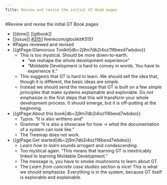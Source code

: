 ---Title: Review and revise the initial GT Book pages---#Review and revise the initial GT Book pages- [[done]] [[gtbook]]- [[issue]] [#3151](https://github.com/feenkcom/gtoolkit/issues/3151)  feenkcom/gtoolkit#3151- #Pages reviewed and revised- {{gtPage:Glamorous Toolkit|db=2j9m7db2i4oz116bexd7wbdxo}}    - This is too mystical. Should be more down-to-earth.        - “we reshape the whole development experience”        - “Moldable Development is hard to convey in words. You have to experience it.”    - This suggests that GT is hard to learn. We should sell the idea that, though it is different, the basic ideas are *simple*.    - Instead we should send the message that GT is built on a few *simple* principles that make systems explainable and explorable. Do *not* emphasize in the first steps that this will transform your whole development process. It should emerge, but it is off-putting at the beginning.- {{gtPage:About this book|db=2j9m7db2i4oz116bexd7wbdxo}}    - Typos. “It is also writteno and”    - Grammar “it is also a showcase for how *-> what* the documentation of a system can look like.”    - The Treemap does not work.- {{gtPage:Get started|db=2j9m7db2i4oz116bexd7wbdxo}}    - *Learn how to learn* sounds arrogant and condescending.    - Too mystical again. “This means that learning GT is inextricably linked to learning Moldable Development.”    - The message is, you have to smoke mushrooms to learn about GT.    - The *Learn from concrete case studies* section is nice! This is what we should emphasize. Everything is in the system, because GT itself is explorable  and explainable.